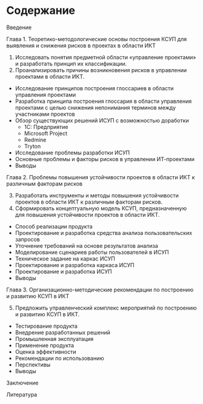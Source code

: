 # Содержание

Введение

Глава 1. Теоретико-методологические основы построения КСУП для выявления и снижения рисков в проектах в области ИКТ

1. Исследовать понятия предметной области «управление проектами» и разработать принцип их классификации.
2. Проанализировать причины возникновения рисков в управлении проектами в области ИКТ.
- Исследование принципов построения глоссариев в области управления проектами
- Разработка принципа построения глоссария в области управления проектами с целью снижения непонимания терминов между участниками проектов
- Обзор существующих решений ИСУП с возможностью доработки
  - 1С: Предприятие
  - Microsoft Project
  - Redmine
  - Tryton
- Исследование проблемы разработки ИСУП
- Основные проблемы и факторы рисков в управлении ИТ-проектами
- Выводы

Глава 2. Проблемы повышения устойчивости проектов в области ИКТ к различным факторам рисков

3. Разработать инструменты и методы повышения устойчивости проектов в области ИКТ к различным факторам рисков.
4. Сформировать концептуальную модель КСУП, предназначенную для повышения устойчивости проектов в области ИКТ.
- Способ реализации продукта
- Проектирование и разработка средства анализа пользовательских запросов
- Уточнение требований на основе результатов анализа
- Моделирование сценариев работы пользователей в ИСУП
- Техническое задание на каркас ИСУП
- Проектирование и разработка каркаса ИСУП
- Проектирование и разработка ИСУП
- Выводы

Глава 3. Организационно-методические рекомендации по построению и развитию КСУП в ИКТ

5. Предложить управленческий комплекс мероприятий по построению и развитию КСУП в ИКТ.
- Тестирование продукта
- Внедрение разработанных решений
- Промышленная эксплуатация
- Применение продукта
- Оценка эффективности
- Рекомендации по использованию
- Перспективы
- Выводы

Заключение

Литература
